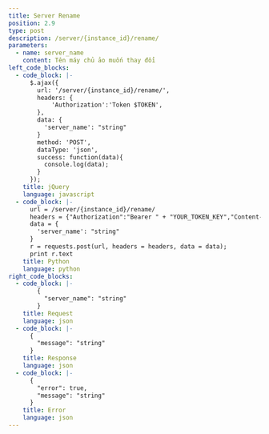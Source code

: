 ```yaml
---
title: Server Rename
position: 2.9
type: post
description: /server/{instance_id}/rename/
parameters:
  - name: server_name
    content: Tên máy chủ ảo muốn thay đổi
left_code_blocks:
  - code_block: |-
      $.ajax({
        url: '/server/{instance_id}/rename/',
        headers: {
            'Authorization':'Token $TOKEN',
        },
        data: {
          'server_name': "string"
        }
        method: 'POST',
        dataType: 'json',
        success: function(data){
          console.log(data);
        }
      });
    title: jQuery
    language: javascript
  - code_block: |-
      url = /server/{instance_id}/rename/
      headers = {"Authorization":"Bearer " + "YOUR_TOKEN_KEY","Content-Type":"application/json"}
      data = {
        'server_name': "string"
      }
      r = requests.post(url, headers = headers, data = data);
      print r.text
    title: Python
    language: python
right_code_blocks:
  - code_block: |-
        {
          "server_name": "string"
        }
    title: Request
    language: json
  - code_block: |-
      {
        "message": "string"
      }
    title: Response
    language: json
  - code_block: |-
      {
        "error": true,
        "message": "string"
      }
    title: Error
    language: json
---
```

